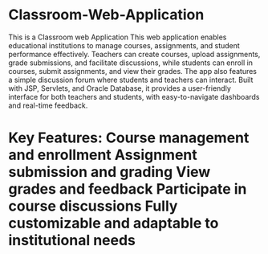 # Classroom-Web-Application
 This is a Classroom web Application This web application enables educational institutions to manage courses, assignments, and student performance effectively. Teachers can create courses, upload assignments, grade submissions, and facilitate discussions, while students can enroll in courses, submit assignments, and view their grades. The app also features a simple discussion forum where students and teachers can interact. Built with JSP, Servlets, and Oracle Database, it provides a user-friendly interface for both teachers and students, with easy-to-navigate dashboards and real-time feedback.

# Key Features: Course management and enrollment Assignment submission and grading View grades and feedback Participate in course discussions Fully customizable and adaptable to institutional needs
